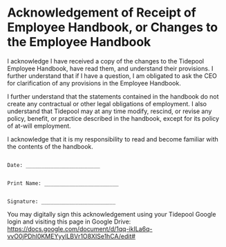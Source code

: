 # Acknowledgement of Receipt of Employee Handbook, or Changes to the Employee Handbook

I acknowledge I have received a copy of the changes to the Tidepool Employee Handbook, have read them, and understand their provisions.  I further understand that if I have a question, I am obligated to ask the CEO for clarification of any provisions in the Employee Handbook.

I further understand that the statements contained in the handbook do not create any contractual or other legal obligations of employment. I also understand that Tidepool may at any time modify, rescind, or revise any policy, benefit, or practice described in the handbook, except for its policy of at-will employment.

I acknowledge that it is my responsibility to read and become familiar with the contents of the handbook.



```

Date: ________________________


Print Name: ________________________


Signature: ________________________

```

You may digitally sign this acknowledgement using your Tidepool Google login and visiting this page in Google Drive:
https://docs.google.com/document/d/1qq-ikILa6q-vvO0jPDhl0KMEYyylLBVr1O8XISe1hCA/edit#
